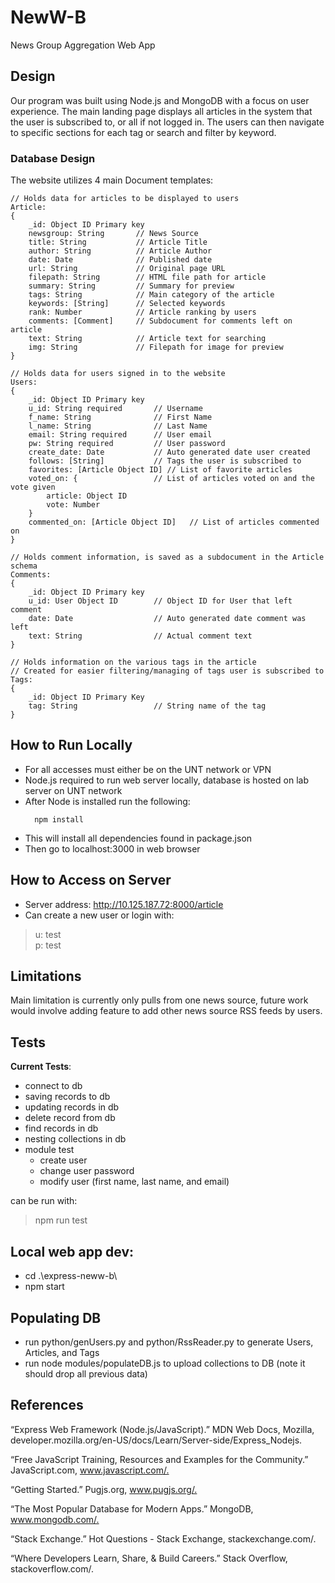 # NewW-B
News Group Aggregation Web App

## Design
Our program was built using Node.js and MongoDB with a focus on user experience. The main landing page displays all articles in the system that the user is subscribed to, or all if not logged in. The users can then navigate to specific sections for each tag or search and filter by keyword.

### Database Design
The website utilizes 4 main Document templates: 

```
// Holds data for articles to be displayed to users
Article: 
{
    _id: Object ID Primary key
    newsgroup: String       // News Source
    title: String           // Article Title
    author: String          // Article Author
    date: Date              // Published date
    url: String             // Original page URL
    filepath: String        // HTML file path for article
    summary: String         // Summary for preview
    tags: String            // Main category of the article
    keywords: [String]      // Selected keywords
    rank: Number            // Article ranking by users
    comments: [Comment]     // Subdocument for comments left on article
    text: String            // Article text for searching
    img: String             // Filepath for image for preview
}

// Holds data for users signed in to the website
Users: 
{
    _id: Object ID Primary key
    u_id: String required       // Username
    f_name: String              // First Name
    l_name: String              // Last Name
    email: String required      // User email
    pw: String required         // User password
    create_date: Date           // Auto generated date user created
    follows: [String]           // Tags the user is subscribed to
    favorites: [Article Object ID] // List of favorite articles
    voted_on: {                 // List of articles voted on and the vote given
        article: Object ID
        vote: Number
    }
    commented_on: [Article Object ID]   // List of articles commented on
}

// Holds comment information, is saved as a subdocument in the Article schema
Comments: 
{
    _id: Object ID Primary key
    u_id: User Object ID        // Object ID for User that left comment
    date: Date                  // Auto generated date comment was left
    text: String                // Actual comment text
}

// Holds information on the various tags in the article
// Created for easier filtering/managing of tags user is subscribed to
Tags: 
{
    _id: Object ID Primary Key
    tag: String                 // String name of the tag
}
```

## How to Run Locally
* For all accesses must either be on the UNT network or VPN
* Node.js required to run web server locally, database is hosted on lab server on UNT network
* After Node is installed run the following: 
  ```
    npm install
  ```
* This will install all dependencies found in package.json
* Then go to localhost:3000 in web browser

## How to Access on Server
* Server address: http://10.125.187.72:8000/article
* Can create a new user or login with:
> u: test\
> p: test

## Limitations
Main limitation is currently only pulls from one news source, future work would involve adding feature to add other news source RSS feeds by users.

## Tests
__Current Tests__:

* connect to db
* saving records to db
* updating records in db
* delete record from db
* find records in db
* nesting collections in db
* module test
    * create user
    * change user password
    * modify user (first name, last name, and email)

can be run with:
> npm run test

## Local web app dev:
* cd .\express-neww-b\
* npm start

## Populating DB
* run python/genUsers.py and python/RssReader.py to generate Users, Articles, and Tags
* run node modules/populateDB.js to upload collections to DB (note it should drop all previous data)

## References
“Express Web Framework (Node.js/JavaScript).” MDN Web Docs, Mozilla, developer.mozilla.org/en-US/docs/Learn/Server-side/Express_Nodejs.​

“Free JavaScript Training, Resources and Examples for the Community.” JavaScript.com, www.javascript.com/.​

“Getting Started.” Pugjs.org, www.pugjs.org/.​

“The Most Popular Database for Modern Apps.” MongoDB, www.mongodb.com/.​

“Stack Exchange.” Hot Questions - Stack Exchange, stackexchange.com/.​

“Where Developers Learn, Share, & Build Careers.” Stack Overflow, stackoverflow.com/.​